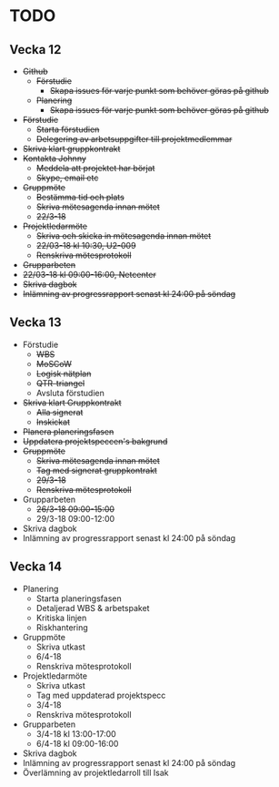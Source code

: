 # TODO

## Vecka 12
- ~~Github~~
  - ~~Förstudie~~
    - ~~Skapa issues för varje punkt som behöver göras på github~~
  - ~~Planering~~
    - ~~Skapa issues för varje punkt som behöver göras på github~~
- ~~Förstudie~~
  - ~~Starta förstudien~~
  - ~~Delegering av arbetsuppgifter till projektmedlemmar~~
- ~~Skriva klart gruppkontrakt~~
- ~~Kontakta Johnny~~
  - ~~Meddela att projektet har börjat~~  
  - ~~Skype, email etc~~
- ~~Gruppmöte~~
  - ~~Bestämma tid och plats~~
  - ~~Skriva mötesagenda innan mötet~~
  - ~~22/3-18~~
- ~~Projektledarmöte~~
  - ~~Skriva och skicka in mötesagenda innan mötet~~  
  - ~~22/03-18 kl 10:30, U2-009~~  
  - ~~Renskriva mötesprotokoll~~
- ~~Grupparbeten~~
 - ~~22/03-18 kl 09:00-16:00, Netcenter~~
- ~~Skriva dagbok~~
- ~~Inlämning av progressrapport senast kl 24:00 på söndag~~

## Vecka 13
- Förstudie
  - ~~WBS~~
  - ~~MoSCoW~~
  - ~~Logisk nätplan~~
  - ~~QTR-triangel~~
  - Avsluta förstudien
- ~~Skriva klart Gruppkontrakt~~
  - ~~Alla signerat~~
  - ~~Inskickat~~
- ~~Planera planeringsfasen~~
- ~~Uppdatera projektspeccen's bakgrund~~
- ~~Gruppmöte~~
  - ~~Skriva mötesagenda innan mötet~~
  - ~~Tag med signerat gruppkontrakt~~
  - ~~29/3-18~~ 
  - ~~Renskriva mötesprotokoll~~
- Grupparbeten
  - ~~26/3-18 09:00-15:00~~
  - 29/3-18 09:00-12:00
- Skriva dagbok
- Inlämning av progressrapport senast kl 24:00 på söndag

## Vecka 14
- Planering
  - Starta planeringsfasen
  - Detaljerad WBS & arbetspaket
  - Kritiska linjen
  - Riskhantering
- Gruppmöte
  - Skriva utkast
  - 6/4-18
  - Renskriva mötesprotokoll
- Projektledarmöte
  - Skriva utkast
  - Tag med uppdaterad projektspecc
  - 3/4-18
  - Renskriva mötesprotokoll
- Grupparbeten
  - 3/4-18 kl 13:00-17:00
  - 6/4-18 kl 09:00-16:00
- Skriva dagbok
- Inlämning av progressrapport senast kl 24:00 på söndag
- Överlämning av projektledarroll till Isak  
